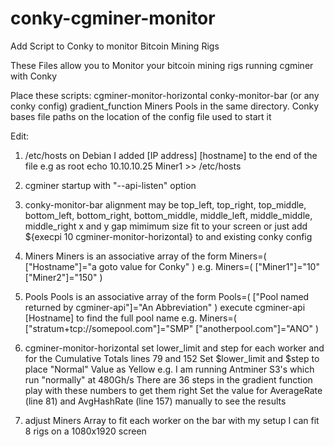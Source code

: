 # conky-cgminer-monitor
Add Script to Conky to monitor Bitcoin Mining Rigs

These Files allow you to Monitor your bitcoin mining rigs running
cgminer with Conky 

Place these scripts:
 cgminer-monitor-horizontal
 conky-monitor-bar  (or any conky config)
 gradient_function
 Miners
 Pools
in the same directory. Conky bases file paths on the location of
the config file used to start it

Edit:

1) /etc/hosts
   on Debian I added [IP address] [hostname] to the end of the file
   e.g as root echo 10.10.10.25 Miner1 >> /etc/hosts

2) cgminer startup with "--api-listen" option

3) conky-monitor-bar
    alignment may be top_left, top_right, top_middle,
     bottom_left, bottom_right, bottom_middle,
     middle_left, middle_middle, middle_right
    x and y gap
    mimimum size fit to your screen
    or just add ${execpi 10 cgminer-monitor-horizontal} to and existing conky config
    
4) Miners
   Miners is an associative array of the form
   Miners=( ["Hostname"]="a goto value for Conky" )
    e.g. 
     Miners=( ["Miner1"]="10" ["Miner2"]="150" )

5) Pools
   Pools is an associative array of the form
   Pools=( ["Pool named returned by cgminer-api"]="An Abbreviation" )
   execute cgminer-api [Hostname] to find the full pool name
    e.g. 
     Miners=( ["stratum+tcp://somepool.com"]="SMP" ["anotherpool.com"]="ANO" )

6) cgminer-monitor-horizontal
   set lower_limit and step for each worker and for 
   the Cumulative Totals  lines 79 and 152
   Set $lower_limit and $step to place "Normal" Value as Yellow
   e.g. I am running Antminer S3's which run "normally" at 480Gh/s
        There are 36 steps in the gradient function
        play with these numbers to get them right
        Set the value for AverageRate (line 81) and AvgHashRate
        (line 157) manually to see the results
  
7) adjust Miners Array to fit each worker on the bar 
    with my setup I can fit 8  rigs on a 1080x1920 screen
